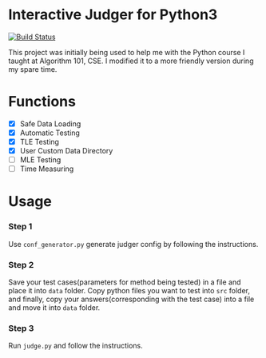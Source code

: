 # Interactive Judger for Python3
[![Build Status](https://travis-ci.org/AD1024/InteractiveJudgerPy.svg?branch=master)](https://travis-ci.org/AD1024/InteractiveJudgerPy)

This project was initially being used to help me with the Python course I taught at Algorithm 101, CSE. I modified it to a more friendly version during my spare time.

# Functions
- [x] Safe Data Loading
- [x] Automatic Testing
- [x] TLE Testing
- [x] User Custom Data Directory
- [ ] MLE Testing
- [ ] Time Measuring

# Usage
### Step 1
Use `conf_generator.py` generate judger config by following the instructions.

### Step 2
Save your test cases(parameters for method being tested) in a file and place it into `data` folder. Copy python files you want to test into `src` folder, and finally, copy your answers(corresponding with the test case) into a file and move it into `data` folder.

### Step 3
Run `judge.py` and follow the instructions.